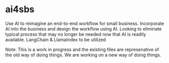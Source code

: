 # ai4sbs

Use AI to reimagine an end-to-end workflow for small business.  Incorporate AI into the business and design the workflow using AI. Looking to eliminate typical process that may no longer be needed now that AI is readily available. LangChain & LlamaIndex to be utilized

Note: This is a work in progress and the existing files are represenative of the old way of doing things. We are working on a new way of doing things.
